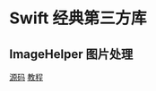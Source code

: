 # Swift 经典第三方库

##  ImageHelper 图片处理
[源码](https://github.com/melvitax/ImageHelper)
[教程](https://www.cnblogs.com/linganxiong/p/7683539.html)